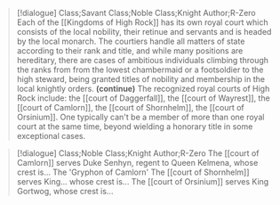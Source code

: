 >[!dialogue] Class;Savant Class;Noble Class;Knight Author;R-Zero
>Each of the [[Kingdoms of High Rock]] has its own royal court which consists of the local nobility, their retinue and servants and is headed by the local monarch. The courtiers handle all matters of state according to their rank and title, and while many positions are hereditary, there are cases of ambitious individuals climbing through the ranks from from the lowest chambermaid or a footsoldier to the high steward, being granted titles of nobility and membership in the local knightly orders.
>**(continue)**
>The recognized royal courts of High Rock include: the [[court of Daggerfall]], the [[court of Wayrest]], the [[court of Camlorn]], the [[court of Shornhelm]], the [[court of Orsinium]]. One typically can't be a member of more than one royal court at the same time, beyond wielding a honorary title in some exceptional cases.

>[!dialogue] Class;Noble Class;Knight Author;R-Zero
>The [[court of Camlorn]] serves Duke Senhyn, regent to Queen Kelmena, whose crest is... The 'Gryphon of Camlorn'
>The [[court of Shornhelm]] serves King... whose crest is...
>The [[court of Orsinium]] serves King Gortwog, whose crest is...